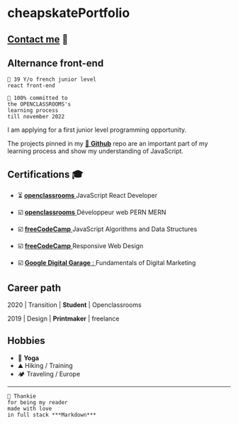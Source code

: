 
# cheapskatePortfolio

## [Contact me](https://github.com/git504/cheapskatePortfolio/blob/main/contact.md) 💬
<!-- ![ID](./Picture/github2.png "Portrait, pixelArt") -->

<!-- ![ID](./Picture/heroQRSun-1.png "Skills, Front-end REACT") -->


## Alternance front-end

    👨 39 Y/o french junior level
    react front-end

    🌱 100% committed to
    the OPENCLASSROOMS's
    learning process
    till november 2022


I am applying for a first junior level programming opportunity.

The projects pinned in my [📑 **Github**](https://github.com/git504/cheapskatePortfolio/blob/main/contact.md)  repo are an important part of my learning process and show my understanding of JavaScript.

## Certifications 🎓

- ⏳ [**openclassrooms** ](https://www.francecompetences.fr/recherche/rncp/35976/) JavaScript React Developer
- ☑️ [**openclassrooms** ](https://www.francecompetences.fr/recherche/rncp/32173/) Développeur web PERN MERN

- ☑️ [**freeCodeCamp** ](https://www.freecodecamp.org/certification/git504/javascript-algorithms-and-data-structures) JavaScript Algorithms and Data Structures
- ☑️ [**freeCodeCamp** ](https://www.freecodecamp.org/certification/git504/responsive-web-design) Responsive Web Design
- ☑️ [**Google Digital Garage** : ](https://github.com/git504/git504/blob/main/Developer%20Certification/Google%20garage%20Marketing.pdf) Fundamentals of Digital Marketing

## Career path

2020 | Transition | **Student** | Openclassrooms

2019 | Design | **Printmaker** | freelance

## Hobbies

- 🧘 **Yoga**
- ⛰️ Hiking / Training
- 🏕️ Traveling / Europe

---

    🙏 Thankie
    for being my reader
    made with love
    in full stack ***Markdown***


<!-- ![ID](./Picture/qrcode_git504.github.iominiFOTO.png "QR, portfolio") -->
